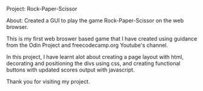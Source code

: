 Project: Rock-Paper-Scissor

About: Created a GUI to play the game Rock-Paper-Scissor on the web browser.

This is my first web broswer based game that I have created using guidance from the Odin Project and freecodecamp.org Youtube's channel.

In this project, I have learnt alot about creating a page layout with html, decorating and positioning the divs using css, and creating functional buttons with updated scores output with javascript. 

Thank you for visiting my project.

